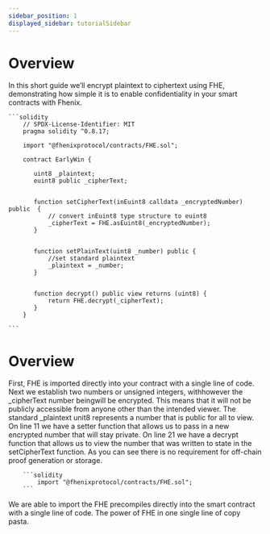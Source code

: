 ```yaml
---
sidebar_position: 1
displayed_sidebar: tutorialSidebar
---
```


# Overview

In this short guide we’ll encrypt plaintext to ciphertext using FHE, demonstrating how simple it is to enable confidentiality in your smart contracts with Fhenix.

    ```solidity
        // SPDX-License-Identifier: MIT
        pragma solidity ^0.8.17;
        
        import "@fhenixprotocol/contracts/FHE.sol";
        
        contract EarlyWin {
          
           uint8 _plaintext;
           euint8 public _cipherText;
        
        
           function setCipherText(inEuint8 calldata _encryptedNumber) public  {
               // convert inEuint8 type structure to euint8
               _cipherText = FHE.asEuint8(_encryptedNumber);
           }
        
        
           function setPlainText(uint8 _number) public {
               //set standard plaintext
               _plaintext = _number;
           }
        
        
           function decrypt() public view returns (uint8) {
               return FHE.decrypt(_cipherText);
           }
        }

    ```

# Overview

First, FHE is imported directly into your contract with a single line of code. Next we establish two numbers or unsigned integers, withhowever the _cipherText number beingwill be encrypted. This means that it will not be publicly accessible from anyone other than the intended viewer. The standard _plaintext unit8 represents a number that is public for all to view. On line 11 we have a setter function that allows us to pass in a new encrypted number that will stay private. On line 21 we have a decrypt function that allows us to view the number that was written to state in the setCipherText function. As you can see there is no requirement for off-chain proof generation or storage. 

        ```solidity
            import "@fhenixprotocol/contracts/FHE.sol";
        ```
We are able to import the FHE precompiles directly into the smart contract with a single line of code. The power of FHE in one single line of copy pasta. 
